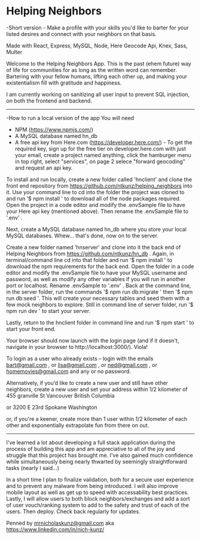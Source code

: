 
# Helping Neighbors

-Short version - Make a profile with your skills you'd like to barter for your listed desires and connect with your neighbors on that basis. 

Made with React, Express, MySQL, Node, Here Geocode Api, Knex, Sass, Multer

Welcome to the Helping Neighbors App. This is the past (ehem future) way of life for communities for as long as the written word can remember. Bartering with your fellow humans, lifting each other up, and making your existentialism fill with gratitude and happiness.

I am currently working on sanitizing all user input to prevent SQL injection, on both the frontend and backend. 

------------------------------------------------------

-How to run a local version of the app
You will need 
- NPM (https://www.npmjs.com/) 
- A MySQL database named hn_db
- A free api key from Here.com (https://developer.here.com/) - To get the required key, sign up for the free tier on developer.here.com with just your email, create a project named anything, click the hamburger menu in top right, select "services", on page 2 selece "forward geocoding" and request an api key. 


To install and run locally, create a new folder called 'hnclient' and clone the front end repository from https://github.com/ntkunz/helping_neighbors into it. Use your command line to cd into the folder the project was cloned to and run '$ npm install ' to download all of the node packages required. Open the project in a code editor and modify the .envSample file to have your Here api key (mentioned above). Then rename the .envSample file to '.env' .

Next, create a MySQL database named hn_db where you store your local MySQL databases. Whew... that's done, now on to the server.

Create a new folder named 'hnserver' and clone into it the back end of Helping Neighbors from https://github.com/ntkunz/hn_db . Again, in terminal/command line cd into that folder and run '$ npm install ' to download the npm requirements for the back end. Open the folder in a code editor and modify the .envSample file to have your MySQL username and password, as well as modify any other variables if you will run in another port or localhost. Rename .envSample to '.env' . Back at the command line, in the server folder, run the commands '$ npm run db:migrate ' then '$ npm run db:seed '. This will create your necessary tables and seed them with a few mock neighbors to explore. Still in command line of server folder, run '$ npm run dev ' to start your server.

Lastly, return to the hnclient folder in command line and run '$ npm start ' to start your front end. 

Your browser should now launch with the login page (and if it doesn't, navigate in your browser to http://localhost:3000/). Viola! 

To login as a user who already exists – login with the emails 
bart@gmail.com , or
lisa@gmail.com , or
ned@gmail.com , or
homemovies@gmail.com
and any or no password.

Alternatively, if you’d like to create a new user and still have other neighbors, create a new user and set your address within 1/2 kilometer of
455 granville St
Vancouver
British Columbia

or 
3200 E 23rd
Spokane
Washington

or, if you're a keener, create more than 1 user within 1/2 kilometer of each other and exponentially extrapolate fun from there on out.

---------------------------------------------------

I've learned a lot about developing a full stack application during the process of building this app and am appreciative to all of the joy and struggle that this project has brought me. I've also gained much confidence while simultaneously being nearly thwarted by seemingly straightforward tasks (nearly I said...)

In a short time I plan to finalize validation, both for a secure user experience and to prevent any malware from being introduced. I will also improve mobile layout as well as get up to speed with accessability best practices. Lastly, I will allow users to both block neighbors/exchanges and add a sort of user vouch/ranking system to add to the safety and trust of each of the users. Then deploy. Check back regularly for updates. 

Penned by mrnicholaskunz@gmail.com aka https://www.linkedin.com/in/nich-kunz/





